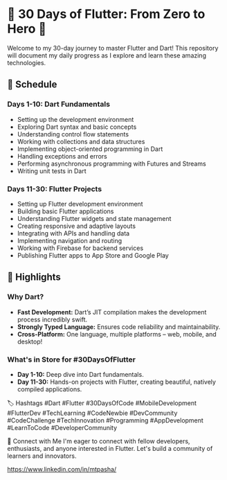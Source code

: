 # 🚀 30 Days of Flutter: From Zero to Hero 🚀

Welcome to my 30-day journey to master Flutter and Dart! This repository will document my daily progress as I explore and learn these amazing technologies.

## 📅 Schedule

### Days 1-10: Dart Fundamentals
- Setting up the development environment
- Exploring Dart syntax and basic concepts
- Understanding control flow statements
- Working with collections and data structures
- Implementing object-oriented programming in Dart
- Handling exceptions and errors
- Performing asynchronous programming with Futures and Streams
- Writing unit tests in Dart

### Days 11-30: Flutter Projects
- Setting up Flutter development environment
- Building basic Flutter applications
- Understanding Flutter widgets and state management
- Creating responsive and adaptive layouts
- Integrating with APIs and handling data
- Implementing navigation and routing
- Working with Firebase for backend services
- Publishing Flutter apps to App Store and Google Play

## 🌟 Highlights

### Why Dart?
- **Fast Development:** Dart’s JIT compilation makes the development process incredibly swift.
- **Strongly Typed Language:** Ensures code reliability and maintainability.
- **Cross-Platform:** One language, multiple platforms – web, mobile, and desktop!

### What's in Store for #30DaysOfFlutter
- **Day 1-10:** Deep dive into Dart fundamentals.
- **Day 11-30:** Hands-on projects with Flutter, creating beautiful, natively compiled applications.

🏷️ Hashtags
#Dart #Flutter #30DaysOfCode #MobileDevelopment #FlutterDev #TechLearning #CodeNewbie #DevCommunity #CodeChallenge #TechInnovation #Programming #AppDevelopment #LearnToCode #DeveloperCommunity

🤝 Connect with Me
I'm eager to connect with fellow developers, enthusiasts, and anyone interested in Flutter. Let's build a community of learners and innovators.

https://www.linkedin.com/in/mtpasha/
